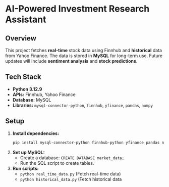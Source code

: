 # AI-Powered Investment Research Assistant

## Overview
This project fetches **real-time** stock data using Finnhub and **historical** data from Yahoo Finance. The data is stored in **MySQL** for long-term use. Future updates will include **sentiment analysis** and **stock predictions**.

## Tech Stack
- **Python 3.12.9**
- **APIs:** Finnhub, Yahoo Finance
- **Database:** MySQL
- **Libraries:** `mysql-connector-python`, `finnhub`, `yfinance`, `pandas`, `numpy`

## Setup
1. **Install dependencies:**  
   ```bash
   pip install mysql-connector-python finnhub-python yfinance pandas numpy
   ```
2. **Set up MySQL:**  
   - Create a database: `CREATE DATABASE market_data;`
   - Run the SQL script to create tables.
3. **Run scripts:**  
   - `python real_time_data.py` (Fetch real-time data)
   - `python historical_data.py` (Fetch historical data

